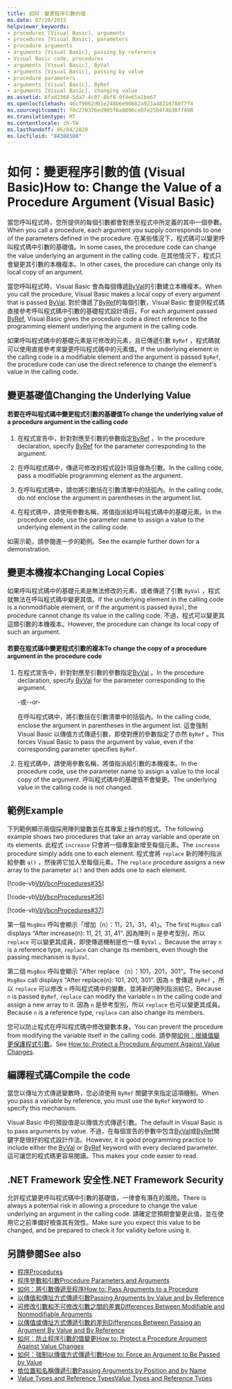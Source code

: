 ```yaml
---
title: 如何：變更程序引數的值
ms.date: 07/20/2015
helpviewer_keywords:
- procedures [Visual Basic], arguments
- procedures [Visual Basic], parameters
- procedure arguments
- arguments [Visual Basic], passing by reference
- Visual Basic code, procedures
- arguments [Visual Basic], ByVal
- arguments [Visual Basic], passing by value
- procedure parameters
- arguments [Visual Basic], ByRef
- arguments [Visual Basic], changing value
ms.assetid: 6fad2368-5da7-4c07-8bf8-0f4e65a1be67
ms.openlocfilehash: 46cf9062d01e248b6e90882a923a48210780f7f4
ms.sourcegitcommit: f8c270376ed905f6a8896ce0fe25b4f4b38ff498
ms.translationtype: MT
ms.contentlocale: zh-TW
ms.lasthandoff: 06/04/2020
ms.locfileid: "84388500"
---
```

# <a name="how-to-change-the-value-of-a-procedure-argument-visual-basic"></a><span data-ttu-id="0573d-102">如何：變更程序引數的值 (Visual Basic)</span><span class="sxs-lookup"><span data-stu-id="0573d-102">How to: Change the Value of a Procedure Argument (Visual Basic)</span></span>
<span data-ttu-id="0573d-103">當您呼叫程式時，您所提供的每個引數都會對應至程式中所定義的其中一個參數。</span><span class="sxs-lookup"><span data-stu-id="0573d-103">When you call a procedure, each argument you supply corresponds to one of the parameters defined in the procedure.</span></span> <span data-ttu-id="0573d-104">在某些情況下，程式碼可以變更呼叫程式碼中引數的基礎值。</span><span class="sxs-lookup"><span data-stu-id="0573d-104">In some cases, the procedure code can change the value underlying an argument in the calling code.</span></span> <span data-ttu-id="0573d-105">在其他情況下，程式只會變更其引數的本機複本。</span><span class="sxs-lookup"><span data-stu-id="0573d-105">In other cases, the procedure can change only its local copy of an argument.</span></span>  
  
 <span data-ttu-id="0573d-106">當您呼叫程式時，Visual Basic 會為每個傳遞[ByVal](../../../language-reference/modifiers/byval.md)的引數建立本機複本。</span><span class="sxs-lookup"><span data-stu-id="0573d-106">When you call the procedure, Visual Basic makes a local copy of every argument that is passed [ByVal](../../../language-reference/modifiers/byval.md).</span></span> <span data-ttu-id="0573d-107">對於傳遞了[ByRef](../../../language-reference/modifiers/byref.md)的每個引數，Visual Basic 會提供程式碼直接參考呼叫程式碼中引數的基礎程式設計項目。</span><span class="sxs-lookup"><span data-stu-id="0573d-107">For each argument passed [ByRef](../../../language-reference/modifiers/byref.md), Visual Basic gives the procedure code a direct reference to the programming element underlying the argument in the calling code.</span></span>  
  
 <span data-ttu-id="0573d-108">如果呼叫程式碼中的基礎元素是可修改的元素，且已傳遞引數 `ByRef` ，程式碼就可以使用直接參考來變更呼叫程式碼中的元素值。</span><span class="sxs-lookup"><span data-stu-id="0573d-108">If the underlying element in the calling code is a modifiable element and the argument is passed `ByRef`, the procedure code can use the direct reference to change the element's value in the calling code.</span></span>  
  
## <a name="changing-the-underlying-value"></a><span data-ttu-id="0573d-109">變更基礎值</span><span class="sxs-lookup"><span data-stu-id="0573d-109">Changing the Underlying Value</span></span>  
  
#### <a name="to-change-the-underlying-value-of-a-procedure-argument-in-the-calling-code"></a><span data-ttu-id="0573d-110">若要在呼叫程式碼中變更程式引數的基礎值</span><span class="sxs-lookup"><span data-stu-id="0573d-110">To change the underlying value of a procedure argument in the calling code</span></span>  
  
1. <span data-ttu-id="0573d-111">在程式宣告中，針對對應至引數的參數指定[ByRef](../../../language-reference/modifiers/byref.md) 。</span><span class="sxs-lookup"><span data-stu-id="0573d-111">In the procedure declaration, specify [ByRef](../../../language-reference/modifiers/byref.md) for the parameter corresponding to the argument.</span></span>  
  
2. <span data-ttu-id="0573d-112">在呼叫程式碼中，傳遞可修改的程式設計項目做為引數。</span><span class="sxs-lookup"><span data-stu-id="0573d-112">In the calling code, pass a modifiable programming element as the argument.</span></span>  
  
3. <span data-ttu-id="0573d-113">在呼叫程式碼中，請勿將引數括在引數清單中的括弧內。</span><span class="sxs-lookup"><span data-stu-id="0573d-113">In the calling code, do not enclose the argument in parentheses in the argument list.</span></span>  
  
4. <span data-ttu-id="0573d-114">在程式碼中，請使用參數名稱，將值指派給呼叫程式碼中的基礎元素。</span><span class="sxs-lookup"><span data-stu-id="0573d-114">In the procedure code, use the parameter name to assign a value to the underlying element in the calling code.</span></span>  
  
 <span data-ttu-id="0573d-115">如需示範，請參閱進一步的範例。</span><span class="sxs-lookup"><span data-stu-id="0573d-115">See the example further down for a demonstration.</span></span>  
  
## <a name="changing-local-copies"></a><span data-ttu-id="0573d-116">變更本機複本</span><span class="sxs-lookup"><span data-stu-id="0573d-116">Changing Local Copies</span></span>  
 <span data-ttu-id="0573d-117">如果呼叫程式碼中的基礎元素是無法修改的元素，或者傳遞了引數 `ByVal` ，程式就無法在呼叫程式碼中變更其值。</span><span class="sxs-lookup"><span data-stu-id="0573d-117">If the underlying element in the calling code is a nonmodifiable element, or if the argument is passed `ByVal`, the procedure cannot change its value in the calling code.</span></span> <span data-ttu-id="0573d-118">不過，程式可以變更其這類引數的本機複本。</span><span class="sxs-lookup"><span data-stu-id="0573d-118">However, the procedure can change its local copy of such an argument.</span></span>  
  
#### <a name="to-change-the-copy-of-a-procedure-argument-in-the-procedure-code"></a><span data-ttu-id="0573d-119">若要在程式碼中變更程式引數的複本</span><span class="sxs-lookup"><span data-stu-id="0573d-119">To change the copy of a procedure argument in the procedure code</span></span>  
  
1. <span data-ttu-id="0573d-120">在程式宣告中，針對對應至引數的參數指定[ByVal](../../../language-reference/modifiers/byval.md) 。</span><span class="sxs-lookup"><span data-stu-id="0573d-120">In the procedure declaration, specify [ByVal](../../../language-reference/modifiers/byval.md) for the parameter corresponding to the argument.</span></span>  
  
     <span data-ttu-id="0573d-121">-或-</span><span class="sxs-lookup"><span data-stu-id="0573d-121">-or-</span></span>  
  
     <span data-ttu-id="0573d-122">在呼叫程式碼中，將引數括在引數清單中的括弧內。</span><span class="sxs-lookup"><span data-stu-id="0573d-122">In the calling code, enclose the argument in parentheses in the argument list.</span></span> <span data-ttu-id="0573d-123">這會強制 Visual Basic 以傳值方式傳遞引數，即使對應的參數指定了亦然 `ByRef` 。</span><span class="sxs-lookup"><span data-stu-id="0573d-123">This forces Visual Basic to pass the argument by value, even if the corresponding parameter specifies `ByRef`.</span></span>  
  
2. <span data-ttu-id="0573d-124">在程式碼中，請使用參數名稱，將值指派給引數的本機複本。</span><span class="sxs-lookup"><span data-stu-id="0573d-124">In the procedure code, use the parameter name to assign a value to the local copy of the argument.</span></span> <span data-ttu-id="0573d-125">呼叫程式碼中的基礎值不會變更。</span><span class="sxs-lookup"><span data-stu-id="0573d-125">The underlying value in the calling code is not changed.</span></span>  
  
## <a name="example"></a><span data-ttu-id="0573d-126">範例</span><span class="sxs-lookup"><span data-stu-id="0573d-126">Example</span></span>  
 <span data-ttu-id="0573d-127">下列範例顯示兩個採用陣列變數並在其專案上操作的程式。</span><span class="sxs-lookup"><span data-stu-id="0573d-127">The following example shows two procedures that take an array variable and operate on its elements.</span></span> <span data-ttu-id="0573d-128">此程式 `increase` 只會將一個專案新增至每個元素。</span><span class="sxs-lookup"><span data-stu-id="0573d-128">The `increase` procedure simply adds one to each element.</span></span> <span data-ttu-id="0573d-129">程式會將 `replace` 新的陣列指派給參數 `a()` ，然後將它加入至每個元素。</span><span class="sxs-lookup"><span data-stu-id="0573d-129">The `replace` procedure assigns a new array to the parameter `a()` and then adds one to each element.</span></span>  
  
 [!code-vb[VbVbcnProcedures#35](~/samples/snippets/visualbasic/VS_Snippets_VBCSharp/VbVbcnProcedures/VB/Class1.vb#35)]  
  
 [!code-vb[VbVbcnProcedures#36](~/samples/snippets/visualbasic/VS_Snippets_VBCSharp/VbVbcnProcedures/VB/Class1.vb#36)]  
  
 [!code-vb[VbVbcnProcedures#37](~/samples/snippets/visualbasic/VS_Snippets_VBCSharp/VbVbcnProcedures/VB/Class1.vb#37)]  
  
 <span data-ttu-id="0573d-130">第一個 `MsgBox` 呼叫會顯示「增加（n）：11，21，31，41」。</span><span class="sxs-lookup"><span data-stu-id="0573d-130">The first `MsgBox` call displays "After increase(n): 11, 21, 31, 41".</span></span> <span data-ttu-id="0573d-131">因為陣列 `n` 是參考型別，所以 `replace` 可以變更其成員，即使傳遞機制是也一樣 `ByVal` 。</span><span class="sxs-lookup"><span data-stu-id="0573d-131">Because the array `n` is a reference type, `replace` can change its members, even though the passing mechanism is `ByVal`.</span></span>  
  
 <span data-ttu-id="0573d-132">第二個 `MsgBox` 呼叫會顯示 "After replace （n）：101，201，301"。</span><span class="sxs-lookup"><span data-stu-id="0573d-132">The second `MsgBox` call displays "After replace(n): 101, 201, 301".</span></span> <span data-ttu-id="0573d-133">因為 `n` 會傳遞 `ByRef` ，所以 `replace` 可以修改 `n` 呼叫程式碼中的變數，並將新的陣列指派給它。</span><span class="sxs-lookup"><span data-stu-id="0573d-133">Because `n` is passed `ByRef`, `replace` can modify the variable `n` in the calling code and assign a new array to it.</span></span> <span data-ttu-id="0573d-134">因為 `n` 是參考型別，所以 `replace` 也可以變更其成員。</span><span class="sxs-lookup"><span data-stu-id="0573d-134">Because `n` is a reference type, `replace` can also change its members.</span></span>  
  
 <span data-ttu-id="0573d-135">您可以防止程式在呼叫程式碼中修改變數本身。</span><span class="sxs-lookup"><span data-stu-id="0573d-135">You can prevent the procedure from modifying the variable itself in the calling code.</span></span> <span data-ttu-id="0573d-136">請參閱[如何：根據值變更保護程式引數](./how-to-protect-a-procedure-argument-against-value-changes.md)。</span><span class="sxs-lookup"><span data-stu-id="0573d-136">See [How to: Protect a Procedure Argument Against Value Changes](./how-to-protect-a-procedure-argument-against-value-changes.md).</span></span>  
  
## <a name="compile-the-code"></a><span data-ttu-id="0573d-137">編譯程式碼</span><span class="sxs-lookup"><span data-stu-id="0573d-137">Compile the code</span></span>  
 <span data-ttu-id="0573d-138">當您以傳址方式傳遞變數時，您必須使用 `ByRef` 關鍵字來指定這項機制。</span><span class="sxs-lookup"><span data-stu-id="0573d-138">When you pass a variable by reference, you must use the `ByRef` keyword to specify this mechanism.</span></span>  
  
 <span data-ttu-id="0573d-139">Visual Basic 中的預設值是以傳值方式傳遞引數。</span><span class="sxs-lookup"><span data-stu-id="0573d-139">The default in Visual Basic is to pass arguments by value.</span></span> <span data-ttu-id="0573d-140">不過，在每個宣告的參數中包含[ByVal](../../../language-reference/modifiers/byval.md)或[ByRef](../../../language-reference/modifiers/byref.md)關鍵字是很好的程式設計作法。</span><span class="sxs-lookup"><span data-stu-id="0573d-140">However, it is good programming practice to include either the [ByVal](../../../language-reference/modifiers/byval.md) or [ByRef](../../../language-reference/modifiers/byref.md) keyword with every declared parameter.</span></span> <span data-ttu-id="0573d-141">這可讓您的程式碼更容易閱讀。</span><span class="sxs-lookup"><span data-stu-id="0573d-141">This makes your code easier to read.</span></span>  
  
## <a name="net-framework-security"></a><span data-ttu-id="0573d-142">.NET Framework 安全性</span><span class="sxs-lookup"><span data-stu-id="0573d-142">.NET Framework Security</span></span>  
 <span data-ttu-id="0573d-143">允許程式變更呼叫程式碼中引數的基礎值，一律會有潛在的風險。</span><span class="sxs-lookup"><span data-stu-id="0573d-143">There is always a potential risk in allowing a procedure to change the value underlying an argument in the calling code.</span></span> <span data-ttu-id="0573d-144">請確定您預期會變更此值，並在使用它之前準備好檢查其有效性。</span><span class="sxs-lookup"><span data-stu-id="0573d-144">Make sure you expect this value to be changed, and be prepared to check it for validity before using it.</span></span>  
  
## <a name="see-also"></a><span data-ttu-id="0573d-145">另請參閱</span><span class="sxs-lookup"><span data-stu-id="0573d-145">See also</span></span>

- [<span data-ttu-id="0573d-146">程序</span><span class="sxs-lookup"><span data-stu-id="0573d-146">Procedures</span></span>](./index.md)
- [<span data-ttu-id="0573d-147">程序參數和引數</span><span class="sxs-lookup"><span data-stu-id="0573d-147">Procedure Parameters and Arguments</span></span>](./procedure-parameters-and-arguments.md)
- [<span data-ttu-id="0573d-148">如何：將引數傳遞至程序</span><span class="sxs-lookup"><span data-stu-id="0573d-148">How to: Pass Arguments to a Procedure</span></span>](./how-to-pass-arguments-to-a-procedure.md)
- [<span data-ttu-id="0573d-149">以傳值和傳址方式傳遞引數</span><span class="sxs-lookup"><span data-stu-id="0573d-149">Passing Arguments by Value and by Reference</span></span>](./passing-arguments-by-value-and-by-reference.md)
- [<span data-ttu-id="0573d-150">可修改引數和不可修改引數之間的差異</span><span class="sxs-lookup"><span data-stu-id="0573d-150">Differences Between Modifiable and Nonmodifiable Arguments</span></span>](./differences-between-modifiable-and-nonmodifiable-arguments.md)
- [<span data-ttu-id="0573d-151">以傳值或傳址方式傳遞引數的差別</span><span class="sxs-lookup"><span data-stu-id="0573d-151">Differences Between Passing an Argument By Value and By Reference</span></span>](./differences-between-passing-an-argument-by-value-and-by-reference.md)
- [<span data-ttu-id="0573d-152">如何：防止程序引數的值變更</span><span class="sxs-lookup"><span data-stu-id="0573d-152">How to: Protect a Procedure Argument Against Value Changes</span></span>](./how-to-protect-a-procedure-argument-against-value-changes.md)
- [<span data-ttu-id="0573d-153">如何：強制以傳值方式傳遞引數</span><span class="sxs-lookup"><span data-stu-id="0573d-153">How to: Force an Argument to Be Passed by Value</span></span>](./how-to-force-an-argument-to-be-passed-by-value.md)
- [<span data-ttu-id="0573d-154">依位置和名稱傳遞引數</span><span class="sxs-lookup"><span data-stu-id="0573d-154">Passing Arguments by Position and by Name</span></span>](./passing-arguments-by-position-and-by-name.md)
- [<span data-ttu-id="0573d-155">Value Types and Reference Types</span><span class="sxs-lookup"><span data-stu-id="0573d-155">Value Types and Reference Types</span></span>](../data-types/value-types-and-reference-types.md)
